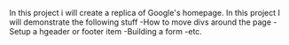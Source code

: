 In this project i will create a replica of Google's homepage.
In this project I will demonstrate the following stuff 
-How to move divs around the page
-Setup a hgeader or footer item
-Building a form
-etc. 
